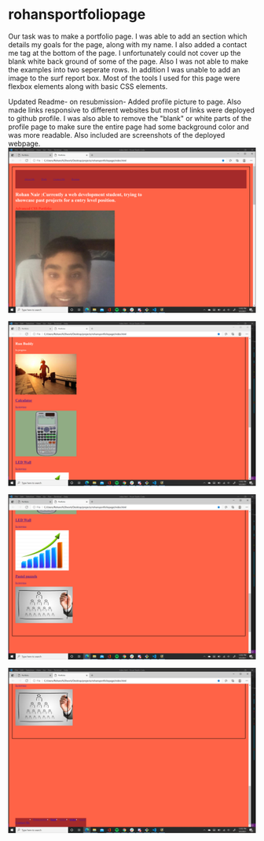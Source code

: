 # rohansportfoliopage
Our task was to make a portfolio page. I was able to add an section which details my goals for the page, along with my name. I also added a contact me tag at the bottom of the page. I unfortunately could not cover up the blank white back ground of some of the page. Also I was not able to make the examples into two seperate rows. In addition I was unable to add an image to the surf report box. Most of the tools I used for this page were flexbox elements along with basic CSS elements.


Updated Readme- on resubmission- Added profile picture to page. Also made links responsive to different websites but most of links were deployed to github profile. I was also able to remove the "blank" or white parts of the profile page to make sure the entire page had some background color and was more readable.
Also included are screenshots of the deployed webpage.
![screenshot](assets/Screenshot12.png)

![Screenshot](assets/Screenshot13.png)

![Screenshot](assets/Screenshot14.png)

![Screenshot](assets/screenshot15.png)

